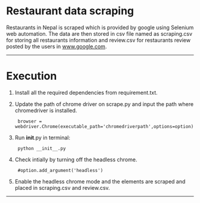 # Restaurant data scraping

Restaurants in Nepal is scraped which is provided by google using Selenium web automation. The data are then stored in csv file named as scraping.csv for storing all restaurants information and review.csv for restaurants review posted by the users in www.google.com.
___
# Execution
1. Install all the required dependencies from requirement.txt.
2. Update the path of chrome driver on scrape.py and input the path where chromedriver is installed.

        browser = webdriver.Chrome(executable_path='chromedriverpath',options=option)
3. Run __init__.py in terminal:

        python __init__.py
4. Check intially by turning off the headless chrome.

        #option.add_argument('headless')
5. Enable the headless chrome mode and the elements are scraped and placed in scraping.csv and review.csv.

_________________


